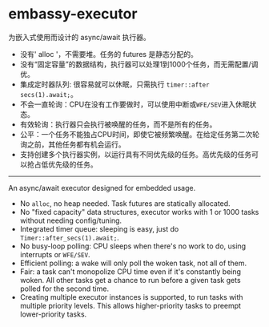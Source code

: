 # embassy-executor

为嵌入式使用而设计的 async/await 执行器。

- 没有' alloc '，不需要堆。任务的 futures 是静态分配的。
- 没有“固定容量”的数据结构，执行器可以处理1到1000个任务，而无需配置/调优。
- 集成定时器队列: 很容易就可以休眠，只需执行 `timer::after secs(1).await;`。
- 不会一直轮询：CPU在没有工作要做时，可以使用中断或`WFE/SEV`进入休眠状态。
- 有效轮询：执行器只会执行被唤醒的任务，而不是所有的任务。
- 公平：一个任务不能独占CPU时间，即使它被频繁唤醒。在给定任务第二次轮询之前，其他任务都有机会运行。
- 支持创建多个执行器实例，以运行具有不同优先级的任务。高优先级的任务可以抢占低优先级的任务。
  
---
An async/await executor designed for embedded usage.

- No `alloc`, no heap needed. Task futures are statically allocated.
- No "fixed capacity" data structures, executor works with 1 or 1000 tasks without needing config/tuning.
- Integrated timer queue: sleeping is easy, just do `Timer::after_secs(1).await;`.
- No busy-loop polling: CPU sleeps when there's no work to do, using interrupts or `WFE/SEV`.
- Efficient polling: a wake will only poll the woken task, not all of them.
- Fair: a task can't monopolize CPU time even if it's constantly being woken. All other tasks get a chance to run before a given task gets polled for the second time.
- Creating multiple executor instances is supported, to run tasks with multiple priority levels. This allows higher-priority tasks to preempt lower-priority tasks.
